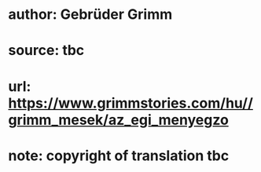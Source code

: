 # author: Gebrüder Grimm
# source: tbc
# url: https://www.grimmstories.com/hu//grimm_mesek/az_egi_menyegzo
# note: copyright of translation tbc


